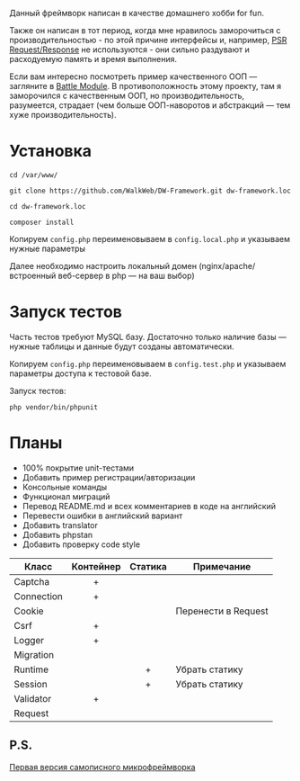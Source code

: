 
Данный фреймворк написан в качестве домашнего хобби for fun.

Также он написан в тот период, когда мне нравилось заморочиться с производительностью - по этой причине интерфейсы и,
например, [PSR Request/Response](https://www.php-fig.org/psr/psr-7/) не используются - они сильно раздувают и 
расходуемую память и время выполнения.

Если вам интересно посмотреть пример качественного ООП — загляните в [Battle Module](https://github.com/WalkWeb/Battle-Module).
В противоположность этому проекту, там я заморочился с качественным ООП, но производительность, разумеется, страдает 
(чем больше ООП-наворотов и абстракций — тем хуже производительность).

# Установка

`cd /var/www/`

`git clone https://github.com/WalkWeb/DW-Framework.git dw-framework.loc`

`cd dw-framework.loc`

`composer install`

Копируем `config.php` переименовываем в `config.local.php` и указываем нужные параметры

Далее необходимо настроить локальный домен (nginx/apache/встроенный веб-сервер в php — на ваш выбор)

# Запуск тестов

Часть тестов требуют MySQL базу. Достаточно только наличие базы — нужные таблицы и данные будут созданы автоматически.

Копируем `config.php` переименовываем в `config.test.php` и указываем параметры доступа к тестовой базе.

Запуск тестов:

`php vendor/bin/phpunit`

# Планы

- 100% покрытие unit-тестами
- Добавить пример регистрации/авторизации
- Консольные команды
- Функционал миграций
- Перевод README.md и всех комментариев в коде на английский
- Перевести ошибки в английский вариант
- Добавить translator
- Добавить phpstan
- Добавить проверку code style

| Класс       | Контейнер | Статика | Примечание                          |  
|-------------|:---------:|:-------:|-------------------------------------|
| Captcha     |     +     |         |                                     |
| Connection  |     +     |         |                                     |
| Cookie      |           |         | Перенести в Request                 |
| Csrf        |     +     |         |                                     |
| Logger      |     +     |         |                                     |
| Migration   |           |         |                                     |
| Runtime     |           |    +    | Убрать статику                      |
| Session     |           |    +    | Убрать статику                      |
| Validator   |     +     |         |                                     |
| Request     |           |         |                                     |

## P.S.

[Первая версия самописного микрофреймворка](https://github.com/WalkWeb/TickTackToe)
